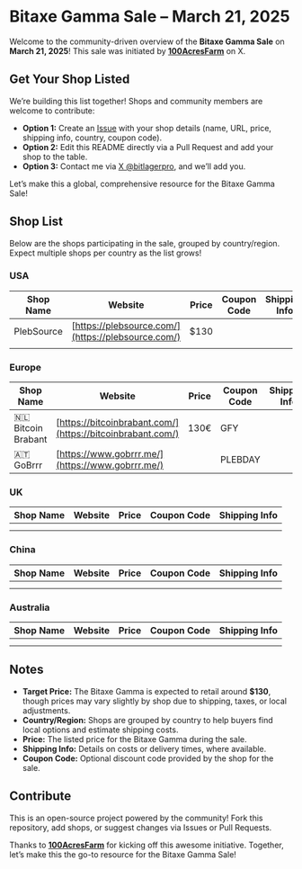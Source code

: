 # Bitaxe Gamma Sale – March 21, 2025

Welcome to the community-driven overview of the **Bitaxe Gamma Sale** on **March 21, 2025**! This sale was initiated by **[100AcresFarm](https://x.com/100AcresFarm)** on X.

## Get Your Shop Listed
We’re building this list together! Shops and community members are welcome to contribute:
- **Option 1:** Create an [Issue](https://github.com/thisdev/BitaxeGammaSale/issues) with your shop details (name, URL, price, shipping info, country, coupon code).
- **Option 2:** Edit this README directly via a Pull Request and add your shop to the table.
- **Option 3:** Contact me via [X @bitlagerpro](https://x.com/BitlagerPro), and we’ll add you.

Let’s make this a global, comprehensive resource for the Bitaxe Gamma Sale!

## Shop List
Below are the shops participating in the sale, grouped by country/region. Expect multiple shops per country as the list grows!

### USA
| Shop Name         | Website                    | Price       | Coupon Code         | Shipping Info |
|-------------------|----------------------------|-------------|-----------------------|-------------|
| PlebSource        | [https://plebsource.com/](https://plebsource.com/) | $130 |         |             |
|                   |                            |             |                       |             |

### Europe
| Shop Name         | Website                    | Price       | Coupon Code         | Shipping Info |
|-------------------|----------------------------|-------------|-----------------------|-------------|
| 🇳🇱 Bitcoin Brabant   | [https://bitcoinbrabant.com/](https://bitcoinbrabant.com/) |   130€  |        GFY         |             |
|      🇦🇹 GoBrrr       |    [https://www.gobrrr.me/](https://www.gobrrr.me/)        |             |         PLEBDAY         |             |

### UK
| Shop Name         | Website                    | Price       | Coupon Code         | Shipping Info |
|-------------------|----------------------------|-------------|-----------------------|-------------|
|                   |                            |             |                       |             |
|                   |                            |             |                       |             |

### China
| Shop Name         | Website                    | Price       | Coupon Code         | Shipping Info |
|-------------------|----------------------------|-------------|-----------------------|-------------|
|                   |                            |             |                       |             |
|                   |                            |             |                       |             |

### Australia
| Shop Name         | Website                    | Price       | Coupon Code         | Shipping Info |
|-------------------|----------------------------|-------------|-----------------------|-------------|
|                   |                            |             |                       |             |
|                   |                            |             |                       |             |

## Notes
- **Target Price:** The Bitaxe Gamma is expected to retail around **$130**, though prices may vary slightly by shop due to shipping, taxes, or local adjustments.
- **Country/Region:** Shops are grouped by country to help buyers find local options and estimate shipping costs.
- **Price:** The listed price for the Bitaxe Gamma during the sale.
- **Shipping Info:** Details on costs or delivery times, where available.
- **Coupon Code:** Optional discount code provided by the shop for the sale.

## Contribute
This is an open-source project powered by the community! Fork this repository, add shops, or suggest changes via Issues or Pull Requests.

Thanks to **[100AcresFarm](https://x.com/100AcresFarm)** for kicking off this awesome initiative. Together, let’s make this the go-to resource for the Bitaxe Gamma Sale!
